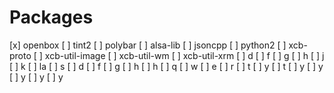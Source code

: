 # Packages

[x] openbox
[ ] tint2
[ ] polybar
[ ] alsa-lib
[ ] jsoncpp
[ ] python2
[ ] xcb-proto
[ ] xcb-util-image
[ ] xcb-util-wm
[ ] xcb-util-xrm
[ ] d
[ ] f
[ ] g
[ ] h
[ ] j
[ ] k
[ ] la
[ ] s
[ ] d
[ ] f
[ ] g
[ ] h
[ ] h
[ ] q
[ ] w
[ ] e
[ ] r
[ ] t
[ ] y
[ ] t
[ ] y
[ ] y
[ ] y
[ ] y
[ ] y

